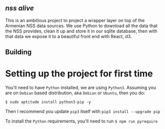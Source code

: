 *nss alive*
-----------

This is an ambitious project to project a wrapper layer on top of the
Armenian NSS data sources. We use Python to download all the data that
the NSS provides, clean it up and store it in our sqlite database,
then with that data we expose it to a beautiful front end with React,
d3.


Building
--------

# Setting up the project for first time

You'll need to have `Python` installed, we are using
`Python3`. Assuming you are on `Debian` based distribution, aka
`Debian` or `Ubuntu`, then you do:

```
$ sudo aptitude install python3-pip -y
```

Then I recommend you update `pip3` itself with `pip3 install --upgrade pip`

To install the `Python` requirements, you'll need to run `$ npm run pyrequire`
